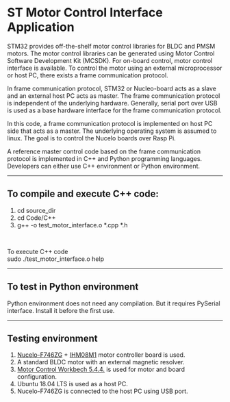 # ST Motor Control Interface Application

<p> STM32 provides off-the-shelf motor control libraries for BLDC and PMSM motors. The motor control libraries can be generated using Motor Control Software Development Kit (MCSDK). For on-board control, motor control interface is available. To control the motor using an external microprocessor or host PC, there exists a frame communication protocol. </p>

<p> In frame communication protocol, STM32 or Nucleo-board acts as a slave and an external host PC acts as master. The frame communication protocol is independent of the underlying hardware. Generally, serial port over USB is used as a base hardware interface for the frame communication protocol. </p>

<p> In this code, a frame communication protocol is implemented on host PC side that acts as a master. The underlying operating system is assumed to linux. The goal is to control the Nucelo boards over Rasp Pi. </p>

<p> A reference master control code based on the frame communication protocol is implemented in C++ and Python programming languages. Developers can either use C++ environment or Python environment. </p>

---------------------
## To compile and execute C++ code: <br>
<ol>
<li>cd source_dir</li>
<li>cd Code/C++</li>
<li>g++ -o test_motor_interface.o *.cpp *.h</li>
</ol> 
<br>

To execute C++ code <br>
sudo ./test_motor_interface.o help <br>

-----------------------------------
## To test in Python environment <br>
Python environment does not need any compilation. But it requires PySerial interface. Install it before the first use. <br>

-----------------------------------
## Testing environment <br>
1. [Nucelo-F746ZG](https://www.st.com/en/evaluation-tools/nucleo-f746zg.html) + [IHM08M1](https://www.st.com/en/ecosystems/x-nucleo-ihm08m1.html) motor controller board is used.
2. A standard BLDC motor with an external magnetic resolver. 
3. [Motor Control Workbech 5.4.4.](https://www.st.com/en/embedded-software/x-cube-mcsdk.html) is used for motor and board configuration.
4. Ubuntu 18.04 LTS is used as a host PC.
5. Nucelo-F746ZG is connected to the host PC using USB port.


